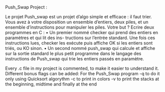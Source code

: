 Push_Swap Project : 

Le projet Push_swap est un projet d’algo simple et efficace : il faut trier. Vous avez à votre disposition un ensemble d’entiers, deux piles, et un ensemble d’instructions pour manipuler les piles.
Votre but ? Ecrire deux programmes en C :
• Un premier nommé checker qui prend des entiers en paramètres et qui lit des ins- tructions sur l’entrée standard. Une fois ces instructions lues, checker les exécute puis affiche OK si les entiers sont triés, ou KO sinon.
• Un second nommé push_swap qui calcule et affiche sur la sortie standard le plus petit programme dans le langage des instructions de Push_swap qui trie les entiers passés en paramètre.


Every .c file in my project is commented, to make it easier to understand it. 
Different bonus flags can be added: 
For the Push_Swap program
  -q to do it only using Quicksort algorythm 
  -c to print in colors
  -v to print the stacks at the beginning, midtime and finally at the end
  
